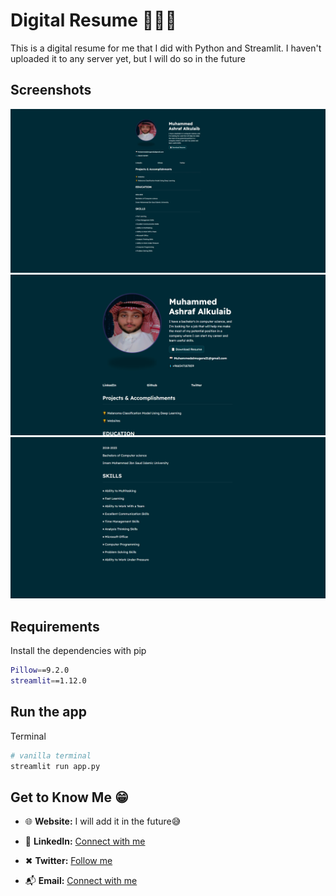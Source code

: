 # Digital Resume 👨🏽‍💻

This is a digital resume for me that I did with Python and Streamlit. I haven't uploaded it to any server yet, but I will do so in the future

## Screenshots

![1](./Website/static/Assets/1.png?raw=true "1")
![2](./Website/static/Assets/2.png?raw=true "2")
![3](./Website/static/Assets/3.png?raw=true "3")

## Requirements

Install the dependencies with pip

```bash
Pillow==9.2.0
streamlit==1.12.0
```

## Run the app

Terminal

```bash
# vanilla terminal
streamlit run app.py
```

## Get to Know Me  😁

- 🌐 **Website:**  I will add it in the future😅

- 💼 **LinkedIn:** [Connect with me](www.linkedin.com/in/muhammed-alkulaib-773492238)

- ✖ **Twitter:** [Follow me](https://twitter.com/bo_ashraf)

- 📬 **Email:** [Connect with me](muhammedalmugera21@gmail.com)
